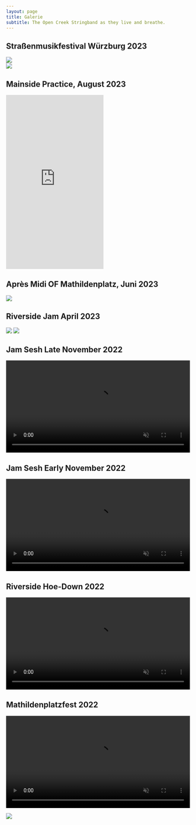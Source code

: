 ```yaml
---
layout: page
title: Galerie
subtitle: The Open Creek Stringband as they live and breathe.
---
```

## Straßenmusikfestival Würzburg 2023
![](/assets/img/latzfunstramu.jpeg)  
![](/assets/img/latzfunstramu2.jpeg)


## Mainside Practice, August 2023
<iframe src="https://www.facebook.com/plugins/video.php?height=476&href=https%3A%2F%2Fwww.facebook.com%2Fjorg.bembelboot%2Fvideos%2F1016999379302942%2F&show_text=false&width=267&t=0" width="267" height="476" style="border:none;overflow:hidden" scrolling="no" frameborder="0" allowfullscreen="true" allow="autoplay; clipboard-write; encrypted-media; picture-in-picture; web-share" allowFullScreen="true"></iframe>

## Après Midi OF Mathildenplatz, Juni 2023
![](assets/img/OCSB_concert.jpeg)

## Riverside Jam April 2023
![](/assets/img/maindetlev.jpg)
![](/assets/img/maindetlev2.jpg)

## Jam Sesh Late November 2022
<video src="/assets/img/choochoo.mp4" autoplay muted controls loop width="100%"></video>

## Jam Sesh Early November 2022
<video src="/assets/img/oceanwaves.mp4" autoplay muted controls loop width="100%"></video>

## Riverside Hoe-Down 2022
<video src="/assets/img/tannersFarm.mp4" autoplay muted controls loop width="100%"></video>

## Mathildenplatzfest 2022
<video src="/assets/img/boilthemcabbage.mp4" autoplay controls muted loop width="100%"></video>


![](/assets/img/opencreeksmiles.jpeg)

